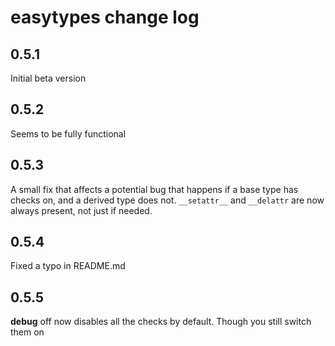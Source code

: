 # easytypes change log

## 0.5.1
Initial beta version

## 0.5.2
Seems to be fully functional

## 0.5.3
A small fix that affects a potential bug that happens if a base type has checks on, and a derived type does not. `__setattr__` and `__delattr` are now always present, not just if needed.

## 0.5.4
Fixed a typo in README.md

## 0.5.5
__debug__ off now disables all the checks by default. Though you still switch them on
